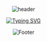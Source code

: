 <div align="center">

![header](https://capsule-render.vercel.app/api?type=waving&color=timeGradient&height=300&section=header&text=HI%20THERE!&fontAlignY=40&desc=I%20am%20YunfengXue&descSize=30&animation=fadeIn&fontSize=90)

</div>

<div align="center">
  
[![Typing SVG](https://readme-typing-svg.demolab.com?font=Fira+Code&weight=500&size=25&duration=4000&pause=1000&color=000F87&center=true&vCenter=true&width=600&height=60&lines=Welcome+to+my+GitHub+profile+page%EF%BC%81;%E6%AC%A2%E8%BF%8E%E6%9D%A5%E5%88%B0%E6%88%91%E7%9A%84GitHub%E4%B8%BB%E9%A1%B5%EF%BC%81)](https://git.io/typing-svg)
  
</div>

<div align="center">
  
![Footer](https://capsule-render.vercel.app/api?type=waving&color=timeGradient&height=300&section=footer&text=THE%20END&fontAlignY=65&desc=Keep%20studying&descSize=30&descAlignY=40&animation=fadeIn&fontSize=90)

</div>
